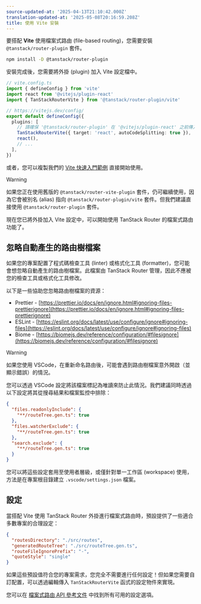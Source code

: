 ```yaml
---
source-updated-at: '2025-04-13T21:10:42.000Z'
translation-updated-at: '2025-05-08T20:16:59.208Z'
title: 使用 Vite 安裝
---
```


[//]: # 'BundlerConfiguration'

要搭配 **Vite** 使用檔案式路由 (file-based routing)，您需要安裝 `@tanstack/router-plugin` 套件。

```sh
npm install -D @tanstack/router-plugin
```

安裝完成後，您需要將外掛 (plugin) 加入 Vite 設定檔中。

```ts
// vite.config.ts
import { defineConfig } from 'vite'
import react from '@vitejs/plugin-react'
import { TanStackRouterVite } from '@tanstack/router-plugin/vite'

// https://vitejs.dev/config/
export default defineConfig({
  plugins: [
    // 請確保 '@tanstack/router-plugin' 在 '@vitejs/plugin-react' 之前傳入
    TanStackRouterVite({ target: 'react', autoCodeSplitting: true }),
    react(),
    // ...
  ],
})
```

或者，您可以複製我們的 [Vite 快速入門範例](https://github.com/TanStack/router/tree/main/examples/react/quickstart-file-based) 直接開始使用。

> [!WARNING]
> 如果您正在使用舊版的 `@tanstack/router-vite-plugin` 套件，仍可繼續使用，因為它會被別名 (alias) 指向 `@tanstack/router-plugin/vite` 套件。但我們建議直接使用 `@tanstack/router-plugin` 套件。

現在您已將外掛加入 Vite 設定中，可以開始使用 TanStack Router 的檔案式路由功能了。

[//]: # 'BundlerConfiguration'

## 忽略自動產生的路由樹檔案

如果您的專案配置了程式碼檢查工具 (linter) 或格式化工具 (formatter)，您可能會想忽略自動產生的路由樹檔案。此檔案由 TanStack Router 管理，因此不應被您的檢查工具或格式化工具修改。

以下是一些協助您忽略路由樹檔案的資源：

- Prettier - [https://prettier.io/docs/en/ignore.html#ignoring-files-prettierignore](https://prettier.io/docs/en/ignore.html#ignoring-files-prettierignore)
- ESLint - [https://eslint.org/docs/latest/use/configure/ignore#ignoring-files](https://eslint.org/docs/latest/use/configure/ignore#ignoring-files)
- Biome - [https://biomejs.dev/reference/configuration/#filesignore](https://biomejs.dev/reference/configuration/#filesignore)

> [!WARNING]
> 如果您使用 VSCode，在重新命名路由後，可能會遇到路由樹檔案意外開啟（並顯示錯誤）的情況。

您可以透過 VSCode 設定將該檔案標記為唯讀來防止此情況。我們建議同時透過以下設定將其從搜尋結果和檔案監控中排除：

```json
{
  "files.readonlyInclude": {
    "**/routeTree.gen.ts": true
  },
  "files.watcherExclude": {
    "**/routeTree.gen.ts": true
  },
  "search.exclude": {
    "**/routeTree.gen.ts": true
  }
}
```

您可以將這些設定套用至使用者層級，或僅針對單一工作區 (workspace) 使用，方法是在專案根目錄建立 `.vscode/settings.json` 檔案。

## 設定

當搭配 Vite 使用 TanStack Router 外掛進行檔案式路由時，預設提供了一些適合多數專案的合理設定：

```json
{
  "routesDirectory": "./src/routes",
  "generatedRouteTree": "./src/routeTree.gen.ts",
  "routeFileIgnorePrefix": "-",
  "quoteStyle": "single"
}
```

如果這些預設值符合您的專案需求，您完全不需要進行任何設定！但如果您需要自訂配置，可以透過編輯傳入 `TanStackRouterVite` 函式的設定物件來實現。

您可以在 [檔案式路由 API 參考文件](../../../api/file-based-routing.md) 中找到所有可用的設定選項。
